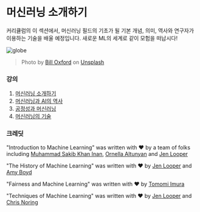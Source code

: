 # 머신러닝 소개하기

커리큘럼의 이 섹션에서, 머신러닝 필드의 기초가 될 기본 개념, 의미, 역사와 연구자가 이용하는 기술을 배울 예정입니다. 새로운 ML의 세계로 같이 모험을 떠납시다!

![globe](../images/globe.jpg)
> Photo by <a href="https://unsplash.com/@bill_oxford?utm_source=unsplash&utm_medium=referral&utm_content=creditCopyText">Bill Oxford</a> on <a href="https://unsplash.com/s/photos/globe?utm_source=unsplash&utm_medium=referral&utm_content=creditCopyText">Unsplash</a>
  
### 강의

1. [머신러닝 소개하기](../1-intro-to-ML/translations/README.ko.md)
1. [머신러닝과 AI의 역사](../2-history-of-ML/translations/README.ko.md)
1. [공정성과 머신러닝](../3-fairness/translations/README.ko.md)
1. [머신러닝의 기술](../4-techniques-of-ML/translations/README.ko.md)

### 크레딧

"Introduction to Machine Learning" was written with ♥️ by a team of folks including [Muhammad Sakib Khan Inan](https://twitter.com/Sakibinan), [Ornella Altunyan](https://twitter.com/ornelladotcom) and [Jen Looper](https://twitter.com/jenlooper)

"The History of Machine Learning" was written with ♥️ by [Jen Looper](https://twitter.com/jenlooper) and [Amy Boyd](https://twitter.com/AmyKateNicho)

"Fairness and Machine Learning" was written with ♥️ by [Tomomi Imura](https://twitter.com/girliemac) 

"Techniques of Machine Learning" was written with ♥️ by [Jen Looper](https://twitter.com/jenlooper) and [Chris Noring](https://twitter.com/softchris) 
